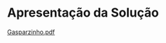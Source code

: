 # Apresentação da Solução
[Gasparzinho.pdf](https://github.com/ICEI-PUC-Minas-PMV-ADS/pmv-ads-2022-1-e1-proj-web-t7-grupo_4_gasparzinho/files/8988232/Gasparzinho.pdf)
